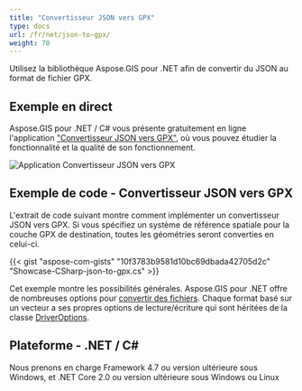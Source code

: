 ```yaml
---
title: "Convertisseur JSON vers GPX"
type: docs
url: /fr/net/json-to-gpx/
weight: 70
---
```


Utilisez la bibliothèque Aspose.GIS pour .NET afin de convertir du JSON au format de fichier GPX.

## **Exemple en direct**

Aspose.GIS pour .NET / C# vous présente gratuitement en ligne l'application ["Convertisseur JSON vers GPX"](https://products.aspose.app/gis/conversion/json-to-gpx), où vous pouvez étudier la fonctionnalité et la qualité de son fonctionnement.

![Application Convertisseur JSON vers GPX](conversion.png)

## **Exemple de code - Convertisseur JSON vers GPX**

L'extrait de code suivant montre comment implémenter un convertisseur JSON vers GPX. Si vous spécifiez un système de référence spatiale pour la couche GPX de destination, toutes les géométries seront converties en celui-ci. 

{{< gist "aspose-com-gists" "10f3783b9581d10bc69dbada42705d2c" "Showcase-CSharp-json-to-gpx.cs" >}}

Cet exemple montre les possibilités générales. Aspose.GIS pour .NET offre de nombreuses options pour [convertir des fichiers](https://docs.aspose.com/gis/net/vector-layers/). Chaque format basé sur un vecteur a ses propres options de lecture/écriture qui sont héritées de la classe [DriverOptions](https://reference.aspose.com/gis/net/aspose.gis/driveroptions).

## **Plateforme - .NET / C#**

Nous prenons en charge Framework 4.7 ou version ultérieure sous Windows, et .NET Core 2.0 ou version ultérieure sous Windows ou Linux
